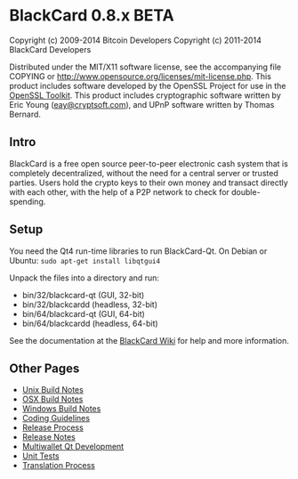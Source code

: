 BlackCard 0.8.x BETA
====================

Copyright (c) 2009-2014 Bitcoin Developers
Copyright (c) 2011-2014 BlackCard Developers

Distributed under the MIT/X11 software license, see the accompanying
file COPYING or http://www.opensource.org/licenses/mit-license.php.
This product includes software developed by the OpenSSL Project for use in the [OpenSSL Toolkit](http://www.openssl.org/). This product includes
cryptographic software written by Eric Young ([eay@cryptsoft.com](mailto:eay@cryptsoft.com)), and UPnP software written by Thomas Bernard.


Intro
---------------------
BlackCard is a free open source peer-to-peer electronic cash system that is
completely decentralized, without the need for a central server or trusted
parties.  Users hold the crypto keys to their own money and transact directly
with each other, with the help of a P2P network to check for double-spending.


Setup
---------------------
You need the Qt4 run-time libraries to run BlackCard-Qt. On Debian or Ubuntu:
	`sudo apt-get install libqtgui4`

Unpack the files into a directory and run:

- bin/32/blackcard-qt (GUI, 32-bit)
- bin/32/blackcardd (headless, 32-bit)
- bin/64/blackcard-qt (GUI, 64-bit)
- bin/64/blackcardd (headless, 64-bit)

See the documentation at the [BlackCard Wiki](http://blackcard.info)
for help and more information.


Other Pages
---------------------
- [Unix Build Notes](build-unix.md)
- [OSX Build Notes](build-osx.md)
- [Windows Build Notes](build-msw.md)
- [Coding Guidelines](coding.md)
- [Release Process](release-process.md)
- [Release Notes](release-notes.md)
- [Multiwallet Qt Development](multiwallet-qt.md)
- [Unit Tests](unit-tests.md)
- [Translation Process](translation_process.md)
